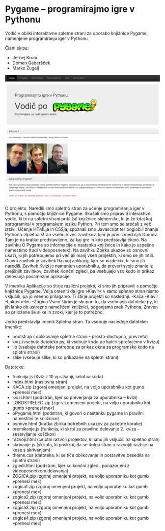 # Pygame – programirajmo igre v Pythonu
Vodič v obliki interaktivne spletne strani za uporabo knjižnice Pygame, namenjene programiranju iger v Pythonu

Člani ekipe:
- Jernej Krum
- Domen Gaberšček
- Marko Žugelj

![alt text](https://github.com/KrumJ12/PygameTutorial/blob/master/Slike/naslovnica.PNG "Začetna stran")

O projektu:
Naredili smo spletno stran za učenje programiranja iger v Pythonu, s pomočjo knjižnice Pygame. Skušali smo pripraviti interaktivni vodič, ki bi na spletni strani približal knjižnico sleherniku, ki je že kdaj kaj sprogramiral v programskem jeziku Python. Pri tem smo se srečali z več izzivi: Učenje HTMLja in CSSja, spoznali smo Javascript ter poglobili znanja Pythona.
Spletna stran vsebuje več zavihkov, kjer je prvi izmed njih Domov. Tam je na kratko predstavljeno, za kaj gre in kdo predstavlja ekipo.  Na zavihku O Pygame so informacije o nastanku knjižnice in kako jo uspešno namestimo (tudi videoposnetek). Na zavihku Zbirka ukazov so osnovni ukazi, ki jih potrebujemo pri več ali manj vseh projektih, ki smo se jih lotili. Glavni zavihek je zavihek Razvoj aplikacij, kjer so »izdelki«, ki smo jih naredili. Zavihek Kvizi je namenjen uporabniku, da preveri svoje znanje iz prejšnjih zavihkov, zavihek Končni zgledi, pa vsebujejo vso kodo in prikaz delovanja posamezne aplikacije. 



V imeniku Aplikacije so štirje različni projekti, ki smo jih pripravili s pomočjo knjižnice Pygame. Velja omeniti da igre »Klavir« v samo spletno stran nismo vključili, pa jo vseeno prilagamo. Ti štirje projekti so naslednji:
-Kača
-Klavir
-Lokostrelec
-Žogica
Vsem štirim je skupno to, da vsebujejo datoteke py, ki jih lahko ob ustrezno nameščeni knjižnici, poganjamo prek Pythona. Zraven so priložene še slike in zvoki, kjer je to potrebno.

Jedro predstavlja imenik Spletna stran. Ta vsebuje naslednje datoteke:
Imenike: 
- bootstrap ( oblikovanje spletne strani – prosto-dostopno, prevzeto)
-	kviz (vsebuje datoteko py, ki vsebuje kodo po kateri sprašujemo v kvizu)
-	lib (vsebuje datoteke potrebne za prikaz okna za programsko kodo na spletni strani)
-	slike (vsebuje slike, ki so prikazane na spletni strani)

Datoteke: 
-	funkcija.js (Kviz z 10 vprašanji, celotna koda)
-	index.html (naslovna stran)
-	KACA.zip (zgoraj omenjeni projekt, na voljo uporabniku kot gumb »prenesi me«)
-	kvizi.html (podstran, kjer so preverjanja za uporabnika – kvizi)
-	LOKOSTRELEC.zip (zgoraj omenjeni projekt, na voljo uporabniku kot gumb »prenesi me«)
-	oPygame.html (podstran, ki govori o nastanku pygame in pravilni namestitvi te knjižnice)
-	osnove.html (kratka zbirka potrebnih ukazov za začetne korake)
-	premikanje.js (funkcija, ki skrbi za pravilno delovanje 2. kviza – sestavljanje koščkov)
-	razvoji.html (celotni razvoji projektov, ki smo jih vključili na spletno stran)
-	skrivanje.js (skripta, ki poskrbi, da se dolga stran o razvojih razbije na kose s skrivanjem)
-	theme.css (datoteka, ki se tiče oblikovanje in postavitve besedila na spletni strani)
-	zgledi.html (podstran, kjer so končni zgledi, ponazorjeni z videoposnetkom delovanja)
-	ZOGICA.zip (zgoraj omenjeni projekt, na voljo uporabniku kot gumb »prenesi me«)
-	zogica1.zip (zgoraj omenjeni projekt, na voljo uporabniku kot gumb »prenesi me«)
-	zogica2.zip (zgoraj omenjeni projekt, na voljo uporabniku kot gumb »prenesi me«)
-	zogica3.zip (zgoraj omenjeni projekt, na voljo uporabniku kot gumb »prenesi me«)
-	zogica4.zip (zgoraj omenjeni projekt, na voljo uporabniku kot gumb »prenesi me«)

 


